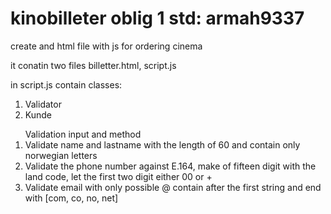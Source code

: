 # kinobilleter oblig 1 std: armah9337
create and html file with js for ordering cinema

it conatin two files billetter.html, script.js

in script.js contain 
classes: 
<ol>
  <li>Validator</li>
  <li>Kunde</li>
</ol>

<ol>
  Validation input and method
  <li>Validate name and lastname with the length of 60 and contain only norwegian letters</li>
  <li>Validate the phone number against E.164, make of fifteen digit with the land code, let the first two digit either 00 or +</li>
  <li>Validate email with only possible @ contain after the first string and end with [com, co, no, net]</li>
</ol>
